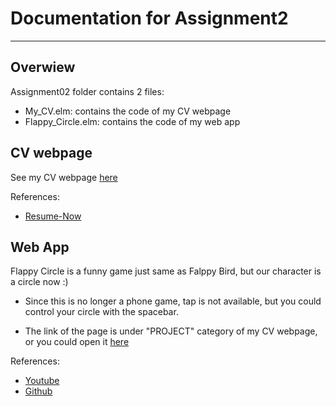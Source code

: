  # Documentation for Assignment2
 ----------------------------------------------
## Overwiew
  
  Assignment02 folder contains 2 files:
  
  - My_CV.elm: contains the code of my CV webpage
  - Flappy_Circle.elm: contains the code of my web app
  
## CV webpage
   
See my CV webpage [here](http://ugweb.cas.mcmaster.ca/~lim147)

References:
 - [Resume-Now](https://www.resume-now.com/lp/winning-job-search-formula.aspx?utm_source=google&utm_medium=sem&utm_campaign=146509051&utm_term=resume%20now&network=g&device=c&adposition=1t1&adgroupid=7039896811)

## Web App
   Flappy Circle is a funny game just same as Falppy Bird, but our character is a circle now :)
 
   - Since this is no longer a phone game, tap is not available, but you could control your circle with the spacebar.

   - The link of the page is under "PROJECT" category of my CV webpage, or you could open it [here](http://ugweb.cas.mcmaster.ca/~lim147/flappy_circle.html)
    
  References:
   - [Youtube](https://www.youtube.com/watch?v=cXgA1d_E-jY)
   - [Github](https://github.com/doublebind/Flappy-Bird/blob/master/Flappy%20Bird)
   
